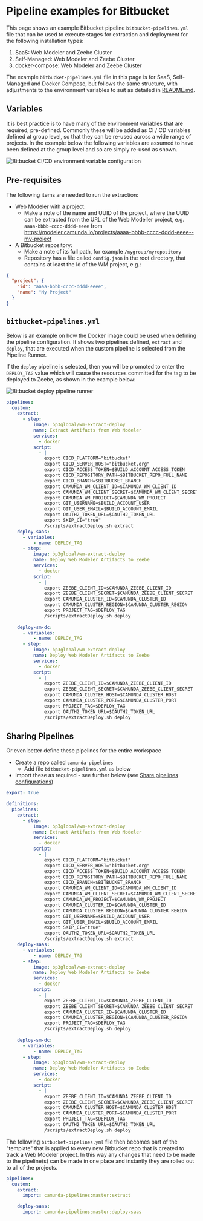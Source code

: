 # Pipeline examples for Bitbucket
This page shows an example Bitbucket pipeline `bitbucket-pipelines.yml` file that can be used to execute stages for extraction and deployment for the following installation types:

1. SaaS: Web Modeler and Zeebe Cluster
2. Self-Managed: Web Modeler and Zeebe Cluster
3. docker-compose: Web Modeler and Zeebe Cluster

The example `bitbucket-pipelines.yml` file in this page is for SaaS, Self-Managed and Docker Compose, but follows the same structure,
with adjustments to the environment variables to suit as detailed in [README.md](./README.md#supported-environment-variables).

## Variables
It is best practice is to have many of the environment variables that are required, pre-defined.
Commonly these will be added as CI / CD variables defined at group level, so that they can be re-used across a
wide range of projects. In the example below the following variables are assumed to have
been defined at the group level and so are simply re-used as shown.

![Bitbucket CI/CD environment variable configuration](images/bb-cicd-env-vars.png)

## Pre-requisites
The following items are needed to run the extraction:

* Web Modeler with a project:
    * Make a note of the name and UUID of the project, where the UUID can be extracted from the URL of the Web Modeller project, e.g. `aaaa-bbbb-cccc-dddd-eeee` from https://modeler.camunda.io/projects/aaaa-bbbb-cccc-dddd-eeee--my-project
* A Bitbucket repository:
    * Make a note of its full path, for example `/mygroup/myrepository`
    * Repository has a file called `config.json` in the root directory, that contains at least the Id of the WM project, e.g.:

```json
{
  "project": {
    "id": "aaaa-bbbb-cccc-dddd-eeee",
    "name": "My Project"
  }
}
```

## `bitbucket-pipelines.yml`
Below is an example on how the Docker image could be used when defining the pipeline configuration. It shows two pipelines defined, `extract` and `deploy`, that are executed when the custom pipeline is selected from the Pipeline Runner.

If the `deploy` pipeline is selected, then you will be promoted to enter the `DEPLOY_TAG` value which will cause the resources committed for the tag to be deployed to Zeebe, as shown in the example below:

![Bitbucket deploy pipeline runner](images/bb-pipeline-runner-deploy.png)

```yaml
pipelines:
  custom:
    extract:
      - step:
          image: bp3global/wm-extract-deploy
          name: Extract Artifacts from Web Modeler
          services:
            - docker
          script:
            - |
              export CICD_PLATFORM="bitbucket"
              export CICD_SERVER_HOST="bitbucket.org"
              export CICD_ACCESS_TOKEN=$BUILD_ACCOUNT_ACCESS_TOKEN
              export CICD_REPOSITORY_PATH=$BITBUCKET_REPO_FULL_NAME
              export CICD_BRANCH=$BITBUCKET_BRANCH
              export CAMUNDA_WM_CLIENT_ID=$CAMUNDA_WM_CLIENT_ID
              export CAMUNDA_WM_CLIENT_SECRET=$CAMUNDA_WM_CLIENT_SECRET
              export CAMUNDA_WM_PROJECT=$CAMUNDA_WM_PROJECT
              export GIT_USERNAME=$BUILD_ACCOUNT_USER
              export GIT_USER_EMAIL=$BUILD_ACCOUNT_EMAIL
              export OAUTH2_TOKEN_URL=$OAUTH2_TOKEN_URL
              export SKIP_CI="true"
              /scripts/extractDeploy.sh extract
    deploy-saas:
      - variables:
          - name: DEPLOY_TAG
      - step:
          image: bp3global/wm-extract-deploy
          name: Deploy Web Modeler Artifacts to Zeebe
          services:
            - docker
          script:
            - |
              export ZEEBE_CLIENT_ID=$CAMUNDA_ZEEBE_CLIENT_ID
              export ZEEBE_CLIENT_SECRET=$CAMUNDA_ZEEBE_CLIENT_SECRET
              export CAMUNDA_CLUSTER_ID=$CAMUNDA_CLUSTER_ID
              export CAMUNDA_CLUSTER_REGION=$CAMUNDA_CLUSTER_REGION
              export PROJECT_TAG=$DEPLOY_TAG
              /scripts/extractDeploy.sh deploy
              
    deploy-sm-dc:
      - variables:
          - name: DEPLOY_TAG
      - step:
          image: bp3global/wm-extract-deploy
          name: Deploy Web Modeler Artifacts to Zeebe
          services:
            - docker
          script:
            - |
              export ZEEBE_CLIENT_ID=$CAMUNDA_ZEEBE_CLIENT_ID
              export ZEEBE_CLIENT_SECRET=$CAMUNDA_ZEEBE_CLIENT_SECRET
              export CAMUNDA_CLUSTER_HOST=$CAMUNDA_CLUSTER_HOST
              export CAMUNDA_CLUSTER_PORT=$CAMUNDA_CLUSTER_PORT
              export PROJECT_TAG=$DEPLOY_TAG
              export OAUTH2_TOKEN_URL=$OAUTH2_TOKEN_URL
              /scripts/extractDeploy.sh deploy
```

## Sharing Pipelines
Or even better define these pipelines for the entire workspace

* Create a repo called `camunda-pipelines`
  * Add file `bitbucket-pipelines.yml` as below
* Import these as required - see further below (see [Share pipelines configurations](https://support.atlassian.com/bitbucket-cloud/docs/share-pipelines-configurations/]))

```yaml
export: true

definitions:
  pipelines:
    extract:
      - step:
          image: bp3global/wm-extract-deploy
          name: Extract Artifacts from Web Modeler
          services:
            - docker
          script:
            - |
              export CICD_PLATFORM="bitbucket"
              export CICD_SERVER_HOST="bitbucket.org"
              export CICD_ACCESS_TOKEN=$BUILD_ACCOUNT_ACCESS_TOKEN
              export CICD_REPOSITORY_PATH=$BITBUCKET_REPO_FULL_NAME
              export CICD_BRANCH=$BITBUCKET_BRANCH
              export CAMUNDA_WM_CLIENT_ID=$CAMUNDA_WM_CLIENT_ID
              export CAMUNDA_WM_CLIENT_SECRET=$CAMUNDA_WM_CLIENT_SECRET
              export CAMUNDA_WM_PROJECT=$CAMUNDA_WM_PROJECT
              export CAMUNDA_CLUSTER_ID=$CAMUNDA_CLUSTER_ID
              export CAMUNDA_CLUSTER_REGION=$CAMUNDA_CLUSTER_REGION
              export GIT_USERNAME=$BUILD_ACCOUNT_USER
              export GIT_USER_EMAIL=$BUILD_ACCOUNT_EMAIL
              export SKIP_CI="true"
              export OAUTH2_TOKEN_URL=$OAUTH2_TOKEN_URL
              /scripts/extractDeploy.sh extract
    deploy-saas:
      - variables:
          - name: DEPLOY_TAG
      - step:
          image: bp3global/wm-extract-deploy
          name: Deploy Web Modeler Artifacts to Zeebe
          services:
            - docker
          script:
            - |
              export ZEEBE_CLIENT_ID=$CAMUNDA_ZEEBE_CLIENT_ID
              export ZEEBE_CLIENT_SECRET=$CAMUNDA_ZEEBE_CLIENT_SECRET
              export CAMUNDA_CLUSTER_ID=$CAMUNDA_CLUSTER_ID
              export CAMUNDA_CLUSTER_REGION=$CAMUNDA_CLUSTER_REGION
              export PROJECT_TAG=$DEPLOY_TAG
              /scripts/extractDeploy.sh deploy
              
    deploy-sm-dc:
      - variables:
          - name: DEPLOY_TAG
      - step:
          image: bp3global/wm-extract-deploy
          name: Deploy Web Modeler Artifacts to Zeebe
          services:
            - docker
          script:
            - |
              export ZEEBE_CLIENT_ID=$CAMUNDA_ZEEBE_CLIENT_ID
              export ZEEBE_CLIENT_SECRET=$CAMUNDA_ZEEBE_CLIENT_SECRET
              export CAMUNDA_CLUSTER_HOST=$CAMUNDA_CLUSTER_HOST
              export CAMUNDA_CLUSTER_PORT=$CAMUNDA_CLUSTER_PORT
              export PROJECT_TAG=$DEPLOY_TAG
              export OAUTH2_TOKEN_URL=$OAUTH2_TOKEN_URL
              /scripts/extractDeploy.sh deploy
```

The following `bitbucket-pipelines.yml` file then becomes part of the "template" that is applied
to every new Bitbucket repo that is created to track a Web Modeler project. In this way any changes
that need to be made to the pipeline(s) can be made in one place and instantly they are rolled out
to all of the projects.

```yaml
pipelines:
  custom:
    extract:
      import: camunda-pipelines:master:extract

    deploy-saas:
      import: camunda-pipelines:master:deploy-saas

```
